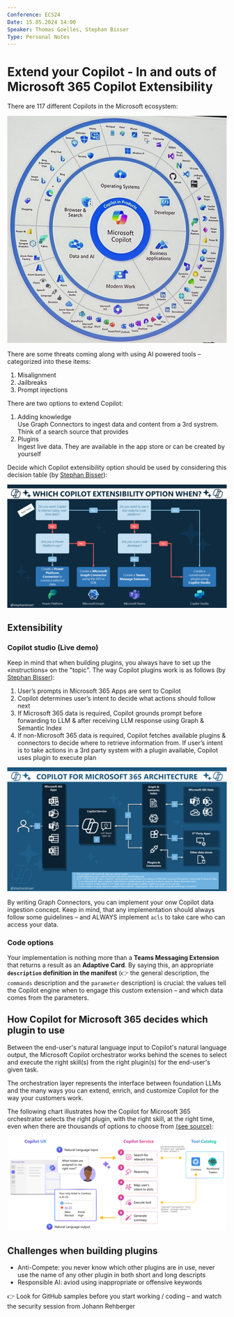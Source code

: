 ```yaml
---
Conference: ECS24
Date: 15.05.2024 14:00
Speaker: Thomas Goelles, Stephan Bisser
Type: Personal Notes
---
```


# Extend your Copilot - In and outs of Microsoft 365 Copilot Extensibility

There are 117 different Copilots in the Microsoft ecosystem:

![4.1](./assets/Tue-4.1.png)

There are some threats coming along with using AI powered tools – categorized into these items:

1. Misalignment
2. Jailbreaks
3. Prompt injections

There are two options to extend Copilot:

1. Adding knowledge<br>
   Use Graph Connectors to ingest data and content from a 3rd systrem. Think of a search source that provides
2. Plugins<br>
   Ingest live data. They are available in the app store or can be created by yourself

Decide which Copilot extensibility option should be used by considering this decision table (by [Stephan Bisser](https://bisser.io/copilot-for-microsoft-365-series-2-extensibility-options/)):

![4.3](./assets/Tue-4.3.png)

## Extensibility

### Copilot studio (Live demo)

Keep in mind that when building plugins, you always have to set up the «instructions» on the "topic".
The way Copilot plugins work is as follows (by [Stephan Bisser](https://bisser.io/copilot-for-microsoft-365-series-3-technical-architecture/)):

1. User’s prompts in Microsoft 365 Apps are sent to Copilot
1. Copilot determines user’s intent to decide what actions should follow next
1. If Microsoft 365 data is required, Copilot grounds prompt before forwarding to LLM & after receiving LLM response using Graph & Semantic Index
1. If non-Microsoft 365 data is required, Copilot fetches available plugins & connectors to decide where to retrieve information from. If user’s intent is to take actions in a 3rd party system with a plugin available, Copilot uses plugin to execute plan

![4.4](./assets/Tue-4.4.png)

By writing Graph Connectors, you can implement your onw Copilot data ingestion concept. Keep in mind, that any implementation should always follow some guidelines – and ALWAYS implement `acls` to take care who can access your data.

### Code options

Your implementation is nothing more than a **Teams Messaging Extension** that returns a result as an **Adaptive Card**.
By saying this, an appropriate **`description` definition in the manifest** (👉 the general description, the `commands` description and the `parameter` description) is crucial: the values tell the Copilot engine when to engage this custom extension – and which data comes from the parameters.

## How Copilot for Microsoft 365 decides which plugin to use

Between the end-user's natural language input to Copilot's natural language output, the Microsoft Copilot orchestrator works behind the scenes to select and execute the right skill(s) from the right plugin(s) for the end-user's given task.

The orchestration layer represents the interface between foundation LLMs and the many ways you can extend, enrich, and customize Copilot for the way your customers work.

The following chart illustrates how the Copilot for Microsoft 365 orchestrator selects the right plugin, with the right skill, at the right time, even when there are thousands of options to choose from [(see source)](https://learn.microsoft.com/en-us/microsoft-365-copilot/extensibility/orchestrator?tabs=tasks):

![4.5](./assets/Tue-4.5.png)

## Challenges when building plugins

* Anti-Compete: you never know which other plugins are in use, never use the name of any other plugin in both short and long descripts
* Responsible AI: aviod using inappropriate or offensive keywords

👉 Look for GitHub samples before you start working / coding – and watch the security session from Johann Rehberger